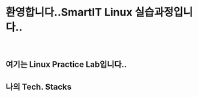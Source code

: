 ## <h1> 환영합니다..SmartIT Linux 실습과정입니다.. </h1>
<p>
</p>
<br />
<h2>여기는 Linux Practice Lab입니다..<h2>
<h2>나의 Tech. Stacks </h2>
